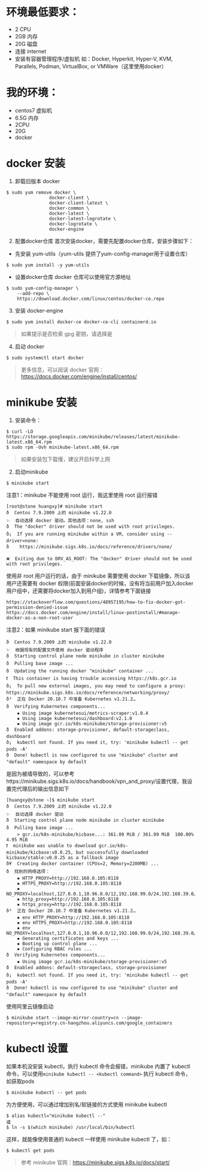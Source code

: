 # 环境最低要求：
* 2 CPU
* 2GB 内存
* 20G 磁盘
* 连接 internet
* 安装有容器管理程序/虚拟机 如：Docker, Hyperkit, Hyper-V, KVM, Parallels, Podman, VirtualBox, or VMWare（这里使用docker）

# 我的环境：
* centos7 虚拟机
* 6.5G 内存
* 2CPU
* 20G
* docker

# docker 安装
1. 卸载旧版本 docker
```
$ sudo yum remove docker \
                docker-client \
                docker-client-latest \
                docker-common \
                docker-latest \
                docker-latest-logrotate \
                docker-logrotate \
                docker-engine
```

2. 配置docker仓库
首次安装docker，需要先配置docker仓库，安装步骤如下：
* 先安装 yum-utils（yum-utils 提供了yum-config-manager用于设置仓库）
```
$ sudo yum install -y yum-utils 
```
* 设置docker仓库
docker 仓库可以使用官方源地址
```
$ sudo yum-config-manager \
    --add-repo \
    https://download.docker.com/linux/centos/docker-ce.repo
```

3. 安装 docker-engine
```
$ sudo yum install docker-ce docker-ce-cli containerd.io
```
> 如果提示是否检索 gpg 密钥，请选择是

4. 启动 docker
```
$ sudo systemctl start docker
```

> 更多信息，可以阅读 docker 官网：https://docs.docker.com/engine/install/centos/

# minikube 安装
1. 安装命令：
```
$ curl -LO https://storage.googleapis.com/minikube/releases/latest/minikube-latest.x86_64.rpm
$ sudo rpm -Uvh minikube-latest.x86_64.rpm
```
> 如果安装包下载慢，建议开启科学上网

2. 启动minikube
```
$ minikube start
```
注意1：minikube 不能使用 root 运行，我这里使用 root 运行报错
```
[root@stone huangxy]# minikube start
ð  Centos 7.9.2009 上的 minikube v1.22.0
✨  自动选择 docker 驱动。其他选项：none, ssh
ð  The "docker" driver should not be used with root privileges.
ð¡  If you are running minikube within a VM, consider using --driver=none:
ð    https://minikube.sigs.k8s.io/docs/reference/drivers/none/

❌  Exiting due to DRV_AS_ROOT: The "docker" driver should not be used with root privileges.
```

使用非 root 用户运行的话，由于 minikube 需要使用 docker 下载镜像，所以该用户还需要有 docker 权限(前面安装docker的时候，没有将当前用户加入docker用户组中，还需要将docker加入到用户组)，详情参考下面链接
```
https://stackoverflow.com/questions/48957195/how-to-fix-docker-got-permission-denied-issue
https://docs.docker.com/engine/install/linux-postinstall/#manage-docker-as-a-non-root-user

```

注意2：如果 minikube start 报下面的错误
```
ð  Centos 7.9.2009 上的 minikube v1.22.0
✨  根据现有的配置文件使用 docker 驱动程序
ð  Starting control plane node minikube in cluster minikube
ð  Pulling base image ...
ð  Updating the running docker "minikube" container ...
❗  This container is having trouble accessing https://k8s.gcr.io
ð¡  To pull new external images, you may need to configure a proxy: https://minikube.sigs.k8s.io/docs/reference/networking/proxy/
ð³  正在 Docker 20.10.7 中准备 Kubernetes v1.21.2…
ð  Verifying Kubernetes components...
    ▪ Using image kubernetesui/metrics-scraper:v1.0.4
    ▪ Using image kubernetesui/dashboard:v2.1.0
    ▪ Using image gcr.io/k8s-minikube/storage-provisioner:v5
ð  Enabled addons: storage-provisioner, default-storageclass, dashboard
ð¡  kubectl not found. If you need it, try: 'minikube kubectl -- get pods -A'
ð  Done! kubectl is now configured to use "minikube" cluster and "default" namespace by default
```
是因为被墙导致的，可以参考https://minikube.sigs.k8s.io/docs/handbook/vpn_and_proxy/设置代理，我设置完代理后的输出信息如下
```
[huangxy@stone ~]$ minikube start
ð  Centos 7.9.2009 上的 minikube v1.22.0
✨  自动选择 docker 驱动
ð  Starting control plane node minikube in cluster minikube
ð  Pulling base image ...
    > gcr.io/k8s-minikube/kicbase...: 361.09 MiB / 361.09 MiB  100.00% 4.95 MiB
❗  minikube was unable to download gcr.io/k8s-minikube/kicbase:v0.0.25, but successfully downloaded kicbase/stable:v0.0.25 as a fallback image
ð¥  Creating docker container (CPUs=2, Memory=2200MB) ...
ð  找到的网络选项：
    ▪ HTTP_PROXY=http://192.168.0.105:8118
    ▪ HTTPS_PROXY=http://192.168.0.105:8118
    ▪ NO_PROXY=localhost,127.0.0.1,10.96.0.0/12,192.168.99.0/24,192.168.39.0/24,192.168.49.2
    ▪ http_proxy=http://192.168.0.105:8118
    ▪ https_proxy=http://192.168.0.105:8118
ð³  正在 Docker 20.10.7 中准备 Kubernetes v1.21.2…
    ▪ env HTTP_PROXY=http://192.168.0.105:8118
    ▪ env HTTPS_PROXY=http://192.168.0.105:8118
    ▪ env NO_PROXY=localhost,127.0.0.1,10.96.0.0/12,192.168.99.0/24,192.168.39.0/24,192.168.49.2
    ▪ Generating certificates and keys ...
    ▪ Booting up control plane ...
    ▪ Configuring RBAC rules ...
ð  Verifying Kubernetes components...
    ▪ Using image gcr.io/k8s-minikube/storage-provisioner:v5
ð  Enabled addons: default-storageclass, storage-provisioner
ð¡  kubectl not found. If you need it, try: 'minikube kubectl -- get pods -A'
ð  Done! kubectl is now configured to use "minikube" cluster and "default" namespace by default
```

使用阿里云镜像启动
```
$ minikube start --image-mirror-country=cn --image-repository=registry.cn-hangzhou.aliyuncs.com/google_containers
```

# kubectl 设置
如果本机没安装 kubectl，执行 kubectl 命令会报错，minikube 内置了 kubectl 命令，可以使用`minikube kubectl -- <kubectl command>` 执行 kubectl 命令，如获取pods
```
$ minikube kubectl -- get pods
```
为方便使用，可以通过增加别名/软链接的方式使用 minikube kubectl
```
$ alias kubectl="minikube kubectl --"
或
$ ln -s $(which minikube) /usr/local/bin/kubectl
```
这样，就能像使用普通的 kubectl 一样使用 minikube kubectl 了，如：
```
$ kubectl get pods
```

> 参考 minikube 官网：https://minikube.sigs.k8s.io/docs/start/
